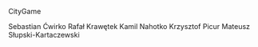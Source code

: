 CityGame

Sebastian Ćwirko
Rafał Krawętek
Kamil Nahotko
Krzysztof Picur
Mateusz Słupski-Kartaczewski